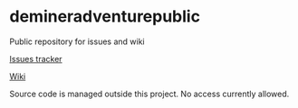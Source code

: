 # demineradventurepublic

Public repository for issues and wiki

[Issues tracker](https://github.com/vieuxfaco/demineradventurepublic/issues)

[Wiki](https://github.com/vieuxfaco/demineradventurepublic/wiki)

Source code is managed outside this project. No access currently allowed.
